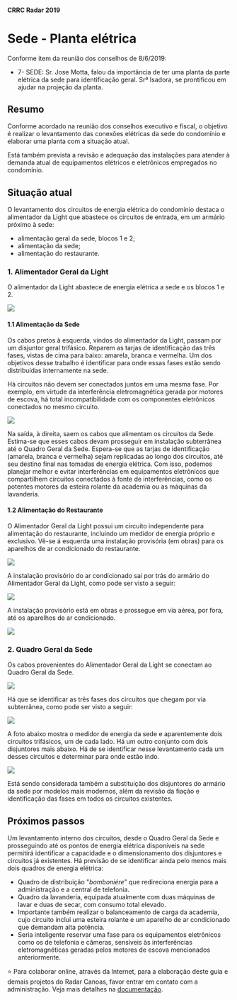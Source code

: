 #### CRRC Radar 2019

# Sede - Planta elétrica

Conforme item da reunião dos conselhos de 8/6/2019:

- 7- SEDE: Sr. Jose Motta, falou da importância de ter uma planta da parte elétrica da sede para identificação geral. Srª Isadora, se prontificou em ajudar na projeção da planta.

## Resumo

Conforme acordado na reunião dos conselhos executivo e fiscal, o objetivo é realizar o levantamento das conexões elétricas da sede do condomínio e elaborar uma planta com a situação atual.

Está também prevista a revisão e adequação das instalações para atender à demanda atual de equipamentos elétricos e eletrônicos empregados no condomínio.

## Situação atual

O levantamento dos circuitos de energia elétrica do condomínio destaca o alimentador da Light que abastece os circuitos de entrada, em um armário próximo à sede: 

- alimentação geral da sede, blocos 1 e 2;
- alimentação da sede;
- alimentação do restaurante.

### 1. Alimentador Geral da Light

O alimentador da Light abastece de energia elétrica a sede e os blocos 1 e 2.

![](https://i.imgur.com/g92PanC.png)

#### 1.1 Alimentação da Sede

Os cabos pretos à esquerda, vindos do alimentador da Light, passam por um disjuntor geral trifásico. Reparem as tarjas de identificação das três fases, vistas de cima para baixo: amarela, branca e vermelha. Um dos objetivos desse trabalho é identificar para onde essas fases estão sendo distribuídas internamente na sede.

Há circuitos não devem ser conectados juntos em uma mesma fase. Por exemplo, em virtude da  interferência eletromagnética gerada por motores de escova, há total incompatibilidade com os componentes eletrônicos conectados no mesmo circuito.

![](https://i.imgur.com/Gkse9Z7.png)

Na saída, à direita, saem os cabos que alimentam os circuitos da Sede. Estima-se que esses cabos devam prosseguir em instalação subterrânea até o Quadro Geral da Sede. Espera-se que as tarjas de identificação (amarela, branca e vermelha) sejam replicadas ao longo dos circuitos, até seu destino final nas tomadas de energia elétrica. Com isso, podemos planejar melhor e evitar interferências em equipamentos eletrônicos que compartilhem circuitos conectados à fonte de interferências, como os potentes motores da esteira rolante da academia ou as máquinas da lavanderia.

#### 1.2 Alimentação do Restaurante

O Alimentador Geral da Light possui um circuito independente para alimentação do restaurante, incluindo um medidor de energia próprio e exclusivo. Vê-se á esquerda uma instalação provisória (em obras) para os aparelhos de ar condicionado do restaurante.

![](https://i.imgur.com/jcZqDKg.png)

A instalação provisório do ar condicionado sai por trás do armário do Alimentador Geral da Light, como pode ser visto a seguir:

![](https://i.imgur.com/82KLED6.png)

A instalação provisório está em obras e prossegue em via aérea, por fora, até os aparelhos de ar condicionado. 

![](https://i.imgur.com/vaIfBtA.jpg)

### 2. Quadro Geral da Sede

Os cabos provenientes do Alimentador Geral da Light se conectam ao Quadro Geral da Sede.

![](https://i.imgur.com/Udho4KS.png)

Há que se identificar as três fases dos circuitos que chegam por via subterrânea, como pode ser visto a seguir:

![](https://i.imgur.com/bPNtcYu.png)

A foto abaixo mostra o medidor de energia da sede e aparentemente dois circuitos trifásicos, um de cada lado. Há um outro conjunto com dois disjuntores mais abaixo. Há de se identificar nesse levantamento cada um desses circuitos e determinar para onde estão indo.  

![](https://i.imgur.com/oTWIuTl.png)

Está sendo considerada também a substituição dos disjuntores do armário da sede por modelos mais modernos, além da revisão da fiação e identificação das fases em todos os circuitos existentes.

## Próximos passos

Um levantamento interno dos circuitos, desde o Quadro Geral da Sede e prosseguindo até os pontos de energia elétrica disponíveis na sede permitirá identificar a capacidade e o dimensionamento dos disjuntores e circuitos já existentes. Há previsão de se identificar ainda pelo menos mais dois quadros de energia elétrica:

- Quadro de distribuição "*bomboniére*" que redireciona energia para a administração e a central de telefonia.
- Quadro da lavanderia, equipada atualmente com duas máquinas de lavar e duas de secar, com consumo total  elevado.
- Importante também realizar o balanceamento de carga da academia, cujo circuito inclui uma esteira rolante e  um aparelho de ar condicionado que demandam alta potência.
- Seria inteligente reservar uma fase para os equipamentos eletrônicos como os de telefonia e câmeras, sensíveis às interferências eletromagnéticas geradas pelos motores de escova mencionados anteriormente.

:star: Para colaborar online, através da Internet, para a elaboração deste guia e demais projetos do Radar Canoas, favor entrar em contato com a administração. Veja mais detalhes na [documentação](https://github.com/recreiocanoas/docs).
